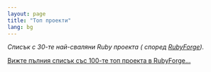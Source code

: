 ```yaml
---
layout: page
title: "Топ проекти"
lang: bg
---
```


*Списък с 30-те най-сваляни Ruby проекта ( според [RubyForge][1]).*

[Вижте пълния списък със 100-те топ проекта в RubyForge…][2]



[1]: http://rubyforge.org 
[2]: http://rubyforge.org/top/toplist.php?type=downloads 
